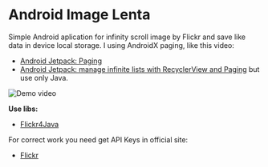 # Android Image Lenta

Simple Android aplication for infinity scroll image by Flickr and save like data in device local storage.
I using AndroidX paging, like this video:

- [Android Jetpack: Paging]
- [Android Jetpack: manage infinite lists with RecyclerView and Paging]
but use only Java.


![Demo video](demo/video1.gif)

**Use libs:**
- [Flickr4Java]



For correct work you need get API Keys in official site:
- [Flickr]

[Flickr]: <https://www.flickr.com/>
[Flickr4Java]: <https://github.com/boncey/Flickr4Java>



[Android Jetpack: Paging]: <https://www.youtube.com/watch?v=QVMqCRs0BNA>
[Android Jetpack: manage infinite lists with RecyclerView and Paging]: <https://www.youtube.com/watch?v=BE5bsyGGLf4>